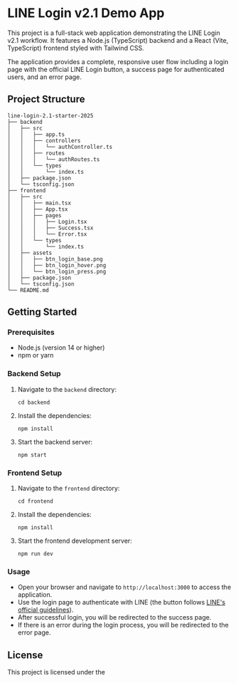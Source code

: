 # LINE Login v2.1 Demo App

This project is a full-stack web application demonstrating the LINE Login v2.1 workflow. It features a Node.js (TypeScript) backend and a React (Vite, TypeScript) frontend styled with Tailwind CSS.

The application provides a complete, responsive user flow including a login page with the official LINE Login button, a success page for authenticated users, and an error page.

## Project Structure

```
line-login-2.1-starter-2025
├── backend
│   ├── src
│   │   ├── app.ts
│   │   ├── controllers
│   │   │   └── authController.ts
│   │   ├── routes
│   │   │   └── authRoutes.ts
│   │   └── types
│   │       └── index.ts
│   ├── package.json
│   └── tsconfig.json
├── frontend
│   ├── src
│   │   ├── main.tsx
│   │   ├── App.tsx
│   │   ├── pages
│   │   │   ├── Login.tsx
│   │   │   ├── Success.tsx
│   │   │   └── Error.tsx
│   │   └── types
│   │       └── index.ts
│   ├── assets
│   │   ├── btn_login_base.png
│   │   ├── btn_login_hover.png
│   │   └── btn_login_press.png
│   ├── package.json
│   └── tsconfig.json
└── README.md
```

## Getting Started

### Prerequisites

- Node.js (version 14 or higher)
- npm or yarn

### Backend Setup

1. Navigate to the `backend` directory:
   ```
   cd backend
   ```
2. Install the dependencies:
   ```
   npm install
   ```
3. Start the backend server:
   ```
   npm start
   ```

### Frontend Setup

1. Navigate to the `frontend` directory:
   ```
   cd frontend
   ```
2. Install the dependencies:
   ```
   npm install
   ```
3. Start the frontend development server:
   ```
   npm run dev
   ```

### Usage

- Open your browser and navigate to `http://localhost:3000` to access the application.
- Use the login page to authenticate with LINE (the button follows [LINE's official guidelines](https://terms2.line.me/LINE_Developers_Guidelines_for_Login_Button)).
- After successful login, you will be redirected to the success page.
- If there is an error during the login process, you will be redirected to the error page.

## License

This project is licensed under the